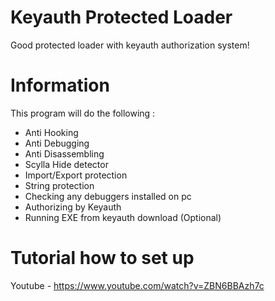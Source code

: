 # Keyauth Protected Loader
Good protected loader with keyauth authorization system!

# Information

This program will do the following :
- Anti Hooking
- Anti Debugging
- Anti Disassembling
- Scylla Hide detector
- Import/Export protection
- String protection
- Checking any debuggers installed on pc
- Authorizing by Keyauth
- Running EXE from keyauth download (Optional)

# Tutorial how to set up

Youtube - https://www.youtube.com/watch?v=ZBN6BBAzh7c